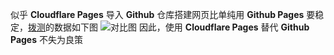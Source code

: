 似乎 **Cloudflare Pages** 导入 **Github** 仓库搭建网页比单纯用 **Github Pages** 要稳定，[拨测](boce.com)的数据如下图
![对比图](https://s1.ax1x.com/2023/02/04/pSy0SOK.jpg "明显的反差")
因此，使用 **Cloudflare Pages** 替代 **Github Pages** 不失为良策
